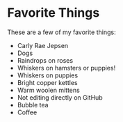 # Favorite Things

These are a few of my favorite things:

- Carly Rae Jepsen
- Dogs
- Raindrops on roses
- Whiskers on hamsters or puppies!
- Whiskers on puppies
- Bright copper kettles
- Warm woolen mittens
- Not editing directly on GitHub
- Bubble tea
- Coffee
